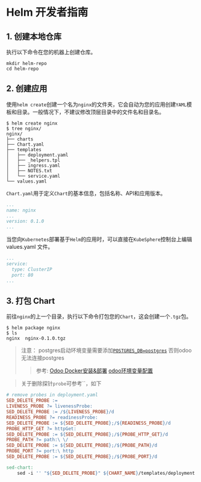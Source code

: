# Helm 开发者指南

## 1. 创建本地仓库

执行以下命令在您的机器上创建仓库。

```shell
mkdir helm-repo
cd helm-repo
```

## 2. 创建应用

使用`helm create`创建一个名为`nginx`的文件夹，它会自动为您的应用创建`YAML`模板和目录。一般情况下，不建议修改顶层目录中的文件名和目录名。

```shell
$ helm create nginx
$ tree nginx/
nginx/
├── charts
├── Chart.yaml
├── templates
│   ├── deployment.yaml
│   ├── _helpers.tpl
│   ├── ingress.yaml
│   ├── NOTES.txt
│   └── service.yaml
└── values.yaml
```

`Chart.yaml`用于定义`Chart`的基本信息，包括名称、API和应用版本。

```yaml
...
name: nginx
...
version: 0.1.0
...
```

当您向`Kubernetes`部署基于`Helm`的应用时，可以直接在`KubeSphere`控制台上编辑values.yaml 文件。

```yaml
...
service:
  type: ClusterIP
  port: 80
...
```

## 3. 打包 Chart

前往`nginx`的上一个目录，执行以下命令打包您的`Chart`，这会创建一个`.tgz`包。

```shell
$ helm package nginx
$ ls
nginx  nginx-0.1.0.tgz
```

> 注意：
> postgres启动环境变量需要添加[`POSTGRES_DB=postgres`](https://github.com/odoo/odoo/issues/27447)
> 否则odoo无法连接postgres
> > 参考:
> > [Odoo Docker安装&部署](https://zhuanlan.zhihu.com/p/377799674)
> > [odoo环境变量配置](https://github.com/jeffery9/kubernetes-odoo/blob/master/odoo.yaml)

> 关于删除探针`probe`可参考``，如下

```makefile
# remove probes in deployment.yaml
SED_DELETE_PROBE :=
LIVENESS_PROBE ?= livenessProbe:
SED_DELETE_PROBE := /${LIVENESS_PROBE}/d
READINESS_PROBE ?= readinessProbe:
SED_DELETE_PROBE := ${SED_DELETE_PROBE};/${READINESS_PROBE}/d
PROBE_HTTP_GET ?= httpGet:
SED_DELETE_PROBE := ${SED_DELETE_PROBE};/${PROBE_HTTP_GET}/d
PROBE_PATH ?= path:\ \/
SED_DELETE_PROBE := ${SED_DELETE_PROBE};/${PROBE_PATH}/d
PROBE_PORT ?= port:\ http
SED_DELETE_PROBE := ${SED_DELETE_PROBE};/${PROBE_PORT}/d

sed-chart:
    sed -i '' "${SED_DELETE_PROBE}" ${CHART_NAME}/templates/deployment.yaml
```